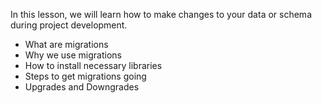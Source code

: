In this lesson, we will learn how to make changes to your data or schema during project development.

- What are migrations
- Why we use migrations
- How to install necessary libraries
- Steps to get migrations going
- Upgrades and Downgrades
